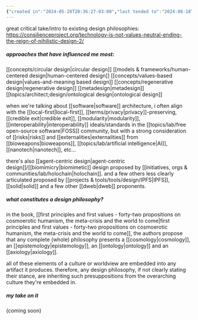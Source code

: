 ```yaml
---
{"created in":"2024-05-28T20:36:27-03:00","last tended to":"2024-08-18T22:35:06-03:00","tags":["🌱","design"],"dg-publish":true,"permalink":"/006-core-notes/design-philosophy/","dgPassFrontmatter":true,"created":"2024-05-28T20:36:27.877-03:00","updated":"2024-08-18T22:35:23.730-03:00"}
---
```


great critical take/intro to existing design philosophies: https://consilienceproject.org/technology-is-not-values-neutral-ending-the-reign-of-nihilistic-design-2/

##### approaches that have influenced me most:
[[concepts/circular design\|circular design]]
[[models & frameworks/human-centered design\|human-centered design]]
[[concepts/values-based design\|values-and-meaning based design]]
[[concepts/regenerative design\|regenerative design]]
[[metadesign\|metadesign]]
[[topics/architect;design/ontological design\|ontological design]]

when we're talking about [[software\|software]] architecture, i often align with the [[local-first\|local-first]], [[terms/privacy\|privacy]]-preserving, [[credible exit\|credible exit]], [[modularity\|modularity]], [[interoperability\|interoperability]] ideals/standards in the [[topics/lab/free open-source software\|FOSS]] community, but with a strong consideration of [[risks\|risks]] and [[externalities\|externalities]] from [[bioweapons\|bioweapons]], [[topics/lab/artificial intelligence\|AI]], [[nanotech\|nanotech]], etc...

there's also [[agent-centric design\|agent-centric design]]/[[biomimicry\|biomimetic]] design proposed by [[initiatives, orgs & communities/lab/holochain\|holochain]]. and a few others less clearly articulated proposed by [[projects & tools/tools/design/IPFS\|IPFS]], [[solid\|solid]] and a few other [[dweb\|dweb]] proponents.

##### what constitutes a design philosophy?

in the book, [[first principles and first values - forty-two propositions on cosmoerotic humanism, the meta-crisis and the world to come\|first principles and first values - forty-two propositions on cosmoerotic humanism, the meta-crisis and the world to come]], the authors propose that any complete (whole) philosophy presents a [[cosmology\|cosmology]], an [[epistemology\|epistemology]], an [[ontology\|ontology]] and an [[axiology\|axiology]].

all of these elements of a culture or worldview are embedded into any artifact it produces. therefore, any design philosophy, if not clearly stating their stance, are inheriting such presuppositions from the overarching culture they're embedded in.

##### my take on it

(coming soon)